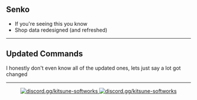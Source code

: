 ## Senko
- If you're seeing this you know
- Shop data redesigned (and refreshed)

---

## Updated Commands
I honestly don't even know all of the updated ones, lets just say a lot got changed

---

<div align="center">

<a href="https://discord.gg/kitsune-softworks">
    <img src="https://img.shields.io/discord/887393173150777357?color=5865F2&label=discord.gg/kitsune-softworks&logo=discord&logoColor=white" alt="discord.gg/kitsune-softworks" />
</a>

<a href="https://discord.gg/senko">
    <img src="https://img.shields.io/discord/777251087592718336?color=5865F2&label=discord.gg/senko&logo=discord&logoColor=white" alt="discord.gg/kitsune-softworks" />
</a>